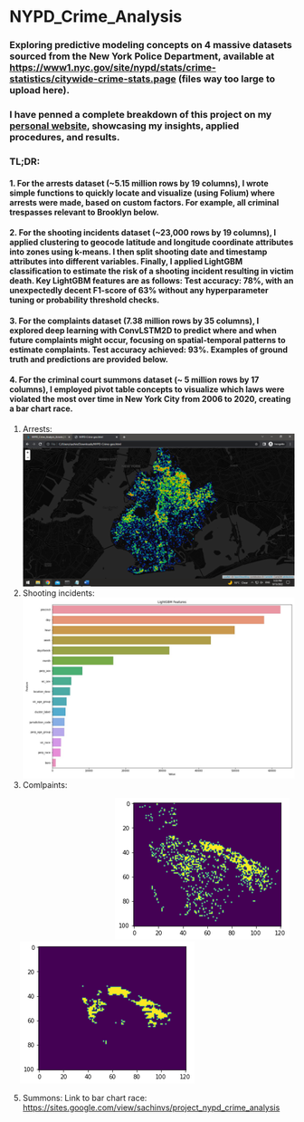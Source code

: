# NYPD_Crime_Analysis

### Exploring predictive modeling concepts on 4 massive datasets sourced from the New York Police Department, available at https://www1.nyc.gov/site/nypd/stats/crime-statistics/citywide-crime-stats.page (files way too large to upload here).
### I have penned a complete breakdown of this project on my [personal website](https://sites.google.com/view/sachinvs/project_nypd_crime_analysis), showcasing my insights, applied procedures, and results.

### TL;DR:
#### 1. For the arrests dataset (~5.15 million rows by 19 columns), I wrote simple functions to quickly locate and visualize (using Folium) where arrests were made, based on custom factors. For example, all criminal trespasses relevant to Brooklyn below.
#### 2. For the shooting incidents dataset (~23,000 rows by 19 columns), I applied clustering to geocode latitude and longitude coordinate attributes into zones using k-means. I then split shooting date and timestamp attributes into different variables. Finally, I applied LightGBM classification to estimate the risk of a shooting incident resulting in victim death. Key LightGBM features are as follows: Test accuracy: 78%, with an unexpectedly decent F1-score of 63% without any hyperparameter tuning or probability threshold checks.
#### 3. For the complaints dataset (7.38 million rows by 35 columns), I explored deep learning with ConvLSTM2D to predict where and when future complaints might occur, focusing on spatial-temporal patterns to estimate complaints. Test accuracy achieved: 93%. Examples of ground truth and predictions are provided below.
#### 4. For the criminal court summons dataset (~ 5 million rows by 17 columns), I employed pivot table concepts to visualize which laws were violated the most over time in New York City from 2006 to 2020, creating a bar chart race.


1. Arrests: 
![Folium Viz](/Capture_folium.PNG "Screenshot")
2. Shooting incidents: 
![LightGBM features](/lgbm_importances_shootings.jpg "Screenshot")
3. Comlpaints:

&emsp;&emsp;&emsp;&emsp;&emsp;&emsp;&emsp;&emsp;&emsp;&emsp;&emsp;&emsp;&emsp; ![Ground truth](/download.png "Screenshot") &emsp; ![Prediction](/download_p.png "Screenshot")

5. Summons: 
Link to bar chart race: https://sites.google.com/view/sachinvs/project_nypd_crime_analysis
